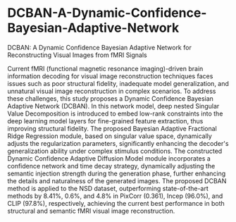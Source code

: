 # DCBAN-A-Dynamic-Confidence-Bayesian-Adaptive-Network
DCBAN: A Dynamic Confidence Bayesian Adaptive Network for Reconstructing Visual Images from fMRI Signals

Current fMRI (functional magnetic resonance imaging)-driven brain information decoding for visual image reconstruction techniques faces issues such as poor structural fidelity, inadequate model generalization, and unnatural visual image reconstruction in complex scenarios. To address these challenges, this study proposes a Dynamic Confidence Bayesian Adaptive Network (DCBAN). In this network model, deep nested Singular Value Decomposition is introduced to embed low-rank constraints into the deep learning model layers for fine-grained feature extraction, thus improving structural fidelity. The proposed Bayesian Adaptive Fractional Ridge Regression module, based on singular value space, dynamically adjusts the regularization parameters, significantly enhancing the decoder's generalization ability under complex stimulus conditions. The constructed Dynamic Confidence Adaptive Diffusion Model module incorporates a confidence network and time decay strategy, dynamically adjusting the semantic injection strength during the generation phase, further enhancing the details and naturalness of the generated images. The proposed DCBAN method is applied to the NSD dataset, outperforming state-of-the-art methods by 8.41%, 0.6%, and 4.8% in PixCorr (0.361), Incep (96.0%), and CLIP (97.8%), respectively, achieving the current best performance in both structural and semantic fMRI visual image reconstruction.
